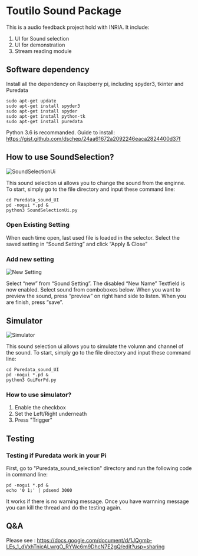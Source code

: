 # Toutilo Sound Package
This is a audio feedback project hold with INRIA. It include:
1. UI for Sound selection
2. UI for demonstration
3. Stream reading module

## Software dependency
Install all the dependency on Raspberry pi, including spyder3, tkinter and Puredata
```
sudo apt-get update
sudo apt-get install spyder3
sudo apt-get install spyder
sudo apt-get install python-tk
sudo apt-get install puredata

```
Python 3.6 is recommanded.
Guide to install: https://gist.github.com/dschep/24aa61672a2092246eaca2824400d37f

## How to use SoundSelection?
![SoundSelectionUi](https://github.com/HarleyAppleChoi/ToutiloSoundPackage/blob/master/readme/soundUI.png)

This sound selection ui allows you to change the sound from the enginne.
To start, simply go to the file directory and input these command line:

```
cd Puredata_sound_UI
pd -nogui *.pd &
python3 SoundSelectionUi.py
```

### Open Existing Setting
When each time open, last used file is loaded in the selector.
Select the saved setting in “Sound Setting” and click “Apply & Close”

### Add new setting
![New Setting](https://github.com/HarleyAppleChoi/ToutiloSoundPackage/blob/master/readme/addNewSetting.png)

Select “new” from “Sound Setting”. The disabled “New Name” Textfield is now enabled. Select sound from comboboxes below. 
When you want to preview the sound, press “preview” on right hand side to listen.
When you are finish, press “save”.

## Simulator
![Simulator](https://github.com/HarleyAppleChoi/ToutiloSoundPackage/blob/master/readme/simulator.png)

This sound selection ui allows you to simulate the volumn and channel of the sound.
To start, simply go to the file directory and input these command line:

```
cd Puredata_sound_UI
pd -nogui *.pd &
python3 GuiForPd.py
```

### How to use simulator?

1. Enable the checkbox
2. Set the Left/Right underneath
3. Press "Trigger"

## Testing
### Testing if Puredata work in your Pi
First, go to "Puredata_sound_selection" directory and run the following code in command line:

```
pd -nogui *.pd &
echo '0 1;' | pdsend 3000
```

It works if there is no warning message. Once you have warnning message you can kill the thread and do the testing again.

## Q&A
Please see : https://docs.google.com/document/d/1JQgmb-LEs_1_dVxhTnicALwrgO_RYWc6m9DhcN7E2gQ/edit?usp=sharing